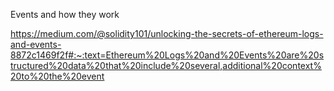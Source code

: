 Events and how they work

https://medium.com/@solidity101/unlocking-the-secrets-of-ethereum-logs-and-events-8872c1469f2f#:~:text=Ethereum%20Logs%20and%20Events%20are%20structured%20data%20that%20include%20several,additional%20context%20to%20the%20event
